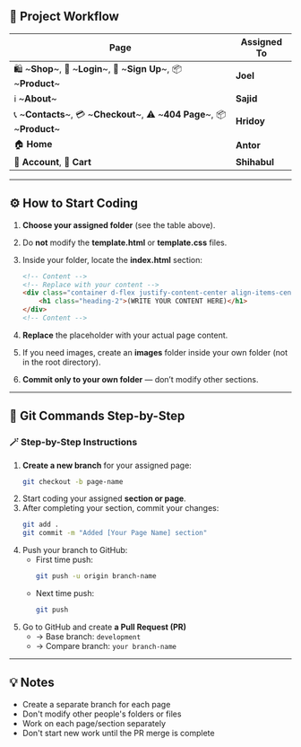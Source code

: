 ## 🧭 Project Workflow

| Page | Assigned To |
|----------|--------------|
| 🛍️ ~**Shop**~, 🔐 ~**Login**~, 📝 ~**Sign Up**~, 📦 ~**Product**~ | **Joel** |
| ℹ️ ~**About**~ | **Sajid** |
| 📞 ~**Contacts**~, 💳 ~**Checkout**~, ⚠️ ~**404 Page**~, 📦 ~**Product**~  | **Hridoy** |
| 🏠 **Home** | **Antor** |
| 👤 **Account**, 🛒 **Cart** | **Shihabul** |

---

## ⚙️ How to Start Coding

1. **Choose your assigned folder** (see the table above).  
2. Do **not** modify the **template.html** or **template.css** files.  
3. Inside your folder, locate the **index.html** section:

    ```html
    <!-- Content -->
    <!-- Replace with your content -->
    <div class="container d-flex justify-content-center align-items-center" style="height: 50vh;">
        <h1 class="heading-2">(WRITE YOUR CONTENT HERE)</h1>
    </div>
    <!-- Content -->
    ```

4. **Replace** the placeholder with your actual page content.  
5. If you need images, create an **images** folder inside your own folder (not in the root directory).  
6. **Commit only to your own folder** — don’t modify other sections.  

---

## 🧩 Git Commands Step-by-Step

### 🪄 Step-by-Step Instructions

1. **Create a new branch** for your assigned page:
   ```bash
   git checkout -b page-name
2. Start coding your assigned **section or page**.
3. After completing your section, commit your changes:
   ```bash
   git add .
   git commit -m "Added [Your Page Name] section"
4. Push your branch to GitHub:
   - First time push:
     ```bash
     git push -u origin branch-name
   - Next time push:
     ```bash
     git push
 5. Go to GitHub and create **a Pull Request (PR)**
    - → Base branch: ```development```
    - → Compare branch: ```your branch-name```
      
---

## 💡 Notes

- Create a separate branch for each page
- Don't modify other people's folders or files
- Work on each page/section separately
- Don't start new work until the PR merge is complete

